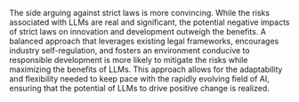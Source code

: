 The side arguing against strict laws is more convincing. While the risks associated with LLMs are real and significant, the potential negative impacts of strict laws on innovation and development outweigh the benefits. A balanced approach that leverages existing legal frameworks, encourages industry self-regulation, and fosters an environment conducive to responsible development is more likely to mitigate the risks while maximizing the benefits of LLMs. This approach allows for the adaptability and flexibility needed to keep pace with the rapidly evolving field of AI, ensuring that the potential of LLMs to drive positive change is realized.